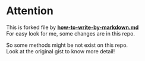 # Attention
This is forked file by **[how-to-write-by-markdown.md](https://gist.github.com/ihoneymon/652be052a0727ad59601)** \
For easy look for me, some changes are in this repo. 

So some methods might be not exist on this repo. \
Look at the original gist to know more detail!
